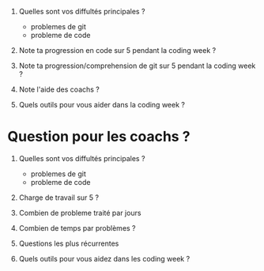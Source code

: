 1. Quelles sont vos diffultés principales ? 
    - problemes de git 
    - probleme de code 

2. Note ta progression en code sur 5 pendant la coding week ? 

3. Note ta progression/comprehension de git sur 5 pendant la coding week  ?

4. Note l'aide des coachs ? 

5. Quels outils pour vous aider dans la coding week ? 



# Question pour les coachs ? 

1. Quelles sont vos diffultés principales ? 
    - problemes de git 
    - probleme de code 


2. Charge de travail sur 5 ? 

3. Combien de probleme traité par jours 
    
4. Combien de temps par problèmes ? 

5. Questions les plus récurrentes 

6. Quels outils pour vous aidez dans les coding week ?